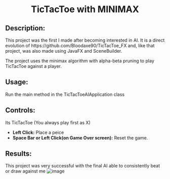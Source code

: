 <h1 align="center">TicTacToe with MINIMAX</h1>

<h2>Description:</h2>
<p>
This project was the first I made after becoming interested in AI. It is a direct evolution of https://github.com/Bloodaxe90/TicTacToe_FX and, like that project, was also made using
JavaFX and SceneBuilder.
</p>
<p>
  The project uses the minimax algorithm with alpha-beta pruning to play TicTacToe against a player.
</p>

<h2>Usage:</h2>
<p>
Run the main method in the TicTacToeAIApplication class
</p>

<h2>Controls:</h2>
<p>
  Its TicTacToe (You always play first as X)
</p>
<ul>
    <li><strong>Left Click:</strong> Place a peice</li>
    <li><strong>Space Bar or Left Click(on Game Over screen):</strong> Reset the game.</li>
</ul>

<h2>Results:</h2>

This project was very successful with the final AI able to consistently beat or draw against me
![image](https://github.com/user-attachments/assets/44221a44-8904-44be-b229-a9e33f97184d)



